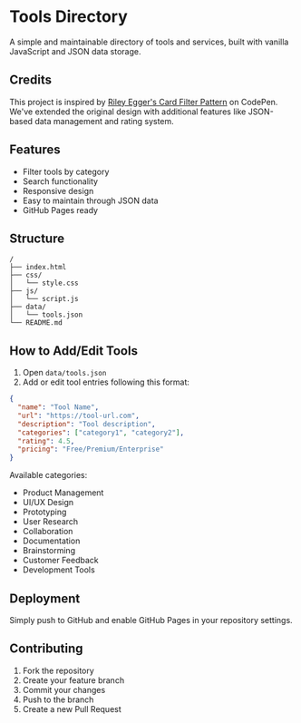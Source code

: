 # Tools Directory

A simple and maintainable directory of tools and services, built with vanilla JavaScript and JSON data storage.

## Credits

This project is inspired by [Riley Egger's Card Filter Pattern](https://codepen.io/eggeriley/pen/JjePxRm) on CodePen. We've extended the original design with additional features like JSON-based data management and rating system.

## Features

- Filter tools by category
- Search functionality
- Responsive design
- Easy to maintain through JSON data
- GitHub Pages ready

## Structure

```
/
├── index.html
├── css/
│   └── style.css
├── js/
│   └── script.js
├── data/
│   └── tools.json
└── README.md
```

## How to Add/Edit Tools

1. Open `data/tools.json`
2. Add or edit tool entries following this format:

```json
{
  "name": "Tool Name",
  "url": "https://tool-url.com",
  "description": "Tool description",
  "categories": ["category1", "category2"],
  "rating": 4.5,
  "pricing": "Free/Premium/Enterprise"
}
```

Available categories:
- Product Management
- UI/UX Design
- Prototyping
- User Research
- Collaboration
- Documentation
- Brainstorming
- Customer Feedback
- Development Tools


## Deployment

Simply push to GitHub and enable GitHub Pages in your repository settings.

## Contributing

1. Fork the repository
2. Create your feature branch
3. Commit your changes
4. Push to the branch
5. Create a new Pull Request




